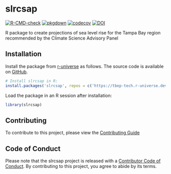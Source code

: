 # slrcsap

[![R-CMD-check](https://github.com/tbep-tech/slrcsap/actions/workflows/R-CMD-check.yaml/badge.svg)](https://github.com/tbep-tech/slrcsap/actions)
[![pkgdown](https://github.com/tbep-tech/slrcsap/actions/workflows/pkgdown.yaml/badge.svg)](https://github.com/tbep-tech/slrcsap/actions)
[![codecov](https://codecov.io/gh/tbep-tech/slrcsap/graph/badge.svg?token=b4ssUs1EcZ)](https://codecov.io/gh/tbep-tech/slrcsap)
[![DOI](https://zenodo.org/badge/984378351.svg)](https://doi.org/10.5281/zenodo.15481861)

R package to create projections of sea level rise for the Tampa Bay region recommended by the Climate Science Advisory Panel

## Installation

Install the package from [r-universe](http://tbep-tech.r-universe.dev/ui/#builds) as follows. The source code is available on [GitHub](https://github.com/tbep-tech/slrcsap).

```r
# Install slrcsap in R:
install.packages('slrcsap', repos = c('https://tbep-tech.r-universe.dev', 'https://cloud.r-project.org'))
```

Load the package in an R session after installation:

```r
library(slrcsap)
```

## Contributing

To contribute to this project, please view the [Contributing Guide](https://tbep-tech.github.io/slrcsap/CONTRIBUTING.html)

## Code of Conduct

Please note that the slrcsap project is released with a [Contributor Code of Conduct](https://tbep-tech.github.io/slrcsap/CODE_OF_CONDUCT.html). By contributing to this project, you agree to abide by its terms.

